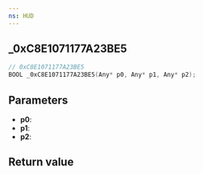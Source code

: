 ```yaml
---
ns: HUD
---
```

## _0xC8E1071177A23BE5

```c
// 0xC8E1071177A23BE5
BOOL _0xC8E1071177A23BE5(Any* p0, Any* p1, Any* p2);
```


## Parameters
* **p0**: 
* **p1**: 
* **p2**: 

## Return value

